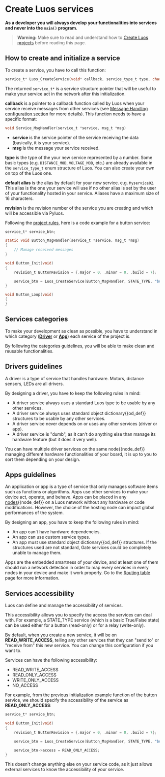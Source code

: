 
# Create Luos services
**As a developer you will always develop your functionalities into services and never into the `main()` program.**

> **Warning:** Make sure to read and understand how to [Create Luos projects](./create-project.md) before reading this page.

## How to create and initialize a service

To create a service, you have to call this function:
```c
service_t* Luos_CreateService(void* callback, service_type_t type, char* default_alias, revision_t revision);
```

The returned `service_t*` is a service structure pointer that will be useful to make your service act in the network after this initialization.

 **callback** is a pointer to a callback function called by Luos when your service receive messages from other services (see [Message Handling configuration section](./msg-handling.html#message-handling-configurations) for more details).
 This function needs to have a specific format:

 ```c
 void Service_MsgHandler(service_t *service, msg_t *msg)
 ```

 - **service** is the service pointer of the service receiving the data (basically, it is your service).
 - **msg** is the message your service received.

 **type** is the type of the your new service represented by a number. Some basic types (e.g. `DISTANCE_MOD`, `VOLTAGE_MOD`, etc.) are already available in the `service_type_t` enum structure of Luos. You can also create your own on top of the Luos one.

 **default alias** is the alias by default for your new service. e.g. `Myservice02`. This alias is the one your service will use if no other alias is set by the user of your functionality hosted in your service. Aliases have a maximum size of 16 characters.

**revision** is the revision number of the service you are creating and which will be accessible via Pyluos.

Following the [project rules](./create-project.html#basic-services-functions), here is a code example for a button service:

```c
service_t* service_btn;

static void Button_MsgHandler(service_t *service, msg_t *msg)
{
    // Manage received messages
}

void Button_Init(void)
{
    revision_t ButtonRevision = {.major = 0, .minor = 0, .build = 7};

    service_btn = Luos_CreateService(Button_MsgHandler, STATE_TYPE, "button", ButtonRevision);
}

void Button_Loop(void)
{
}
```

## Services categories
To make your development as clean as possible, you have to understand in which category ([**Driver**](#drivers-guidelines) or [**App**](#apps-guidelines)) each service of the project is.

By following the categories guidelines, you will be able to make clean and reusable functionalities.

## Drivers guidelines
A driver is a type of service that handles hardware. Motors, distance sensors, LEDs are all drivers.

By designing a driver, you have to keep the following rules in mind:

 - A driver service always uses a standard Luos type to be usable by any other services.
 - A driver service always uses standard <span class="cust_tooltip">object dictionary<span class="cust_tooltiptext">{{od_def}}</span></span> structures to be usable by any other services.
 - A driver service never depends on or uses any other services (driver or app).
 - A driver service is "dumb", as it can't do anything else than manage its hardware feature (but it does it very well).

 You can have multiple driver services on the same <span class="cust_tooltip">node<span class="cust_tooltiptext">{{node_def}}</span></span> managing different hardware functionalities of your board, it is up to you to sort them depending on your design.

## Apps guidelines
An application or app is a type of service that only manages software items such as functions or algorithms. Apps use other services to make your device act, operate, and behave.
Apps can be placed in any <span class="cust_tooltip">[nodes](../../overview/general-basics.html#what-is-a-node)<span class="cust_tooltiptext">{{node_def}}</span></span> on a Luos network without any hardware or code modifications. However, the choice of the hosting node can impact global performances of the system.

By designing an app, you have to keep the following rules in mind:

 - An app can't have hardware dependencies.
 - An app can use custom service types.
 - An app must use standard <span class="cust_tooltip">object dictionary<span class="cust_tooltiptext">{{od_def}}</span></span> structures. If the structures used are not standard, Gate services could be completely unable to manage them.

Apps are the embedded smartness of your device, and at least one of them should run a network detection in order to map every services in every nodes in your device and make it work properly. Go to the [Routing table](./routing-table.md) page for more information.

## Services accessibility
Luos can define and manage the accessibility of services.

This accessibility allows you to specify the access the services can deal with. For example, a STATE_TYPE service (which is a basic True/False state) can be used either for a button (read-only) or for a relay (write-only).

By default, when you create a new service, it will be on **READ_WRITE_ACCESS**, telling any other services that they can "send to" or "receive from" this new service. You can change this configuration if you want to.

Services can have the following accessibility:
 - READ_WRITE_ACCESS
 - READ_ONLY_ACCESS
 - WRITE_ONLY_ACCESS
 - NO_ACCESS

For example, from the previous initialization example function of the button service, we should specify the accessibility of the service as **READ_ONLY_ACCESS**:
```c
service_t* service_btn;

void Button_Init(void)
{
    revision_t ButtonRevision = {.major = 0, .minor = 0, .build = 7};

    service_btn = Luos_CreateService(Button_MsgHandler, STATE_TYPE, "button", ButtonRevision);

    service_btn->access = READ_ONLY_ACCESS;
}
```
This doesn't change anything else on your service code, as it just allows external services to know the accessibility of your service.
